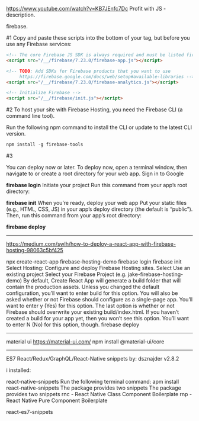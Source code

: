 https://www.youtube.com/watch?v=KB7JEnfc7Dc
Profit with JS - description.



firebase.

#1
Copy and paste these scripts into the bottom of your <body> tag, but before you use any Firebase services:

```html
<!-- The core Firebase JS SDK is always required and must be listed first -->
<script src="/__/firebase/7.23.0/firebase-app.js"></script>

<!-- TODO: Add SDKs for Firebase products that you want to use
     https://firebase.google.com/docs/web/setup#available-libraries -->
<script src="/__/firebase/7.23.0/firebase-analytics.js"></script>

<!-- Initialize Firebase -->
<script src="/__/firebase/init.js"></script>
```
#2
To host your site with Firebase Hosting, you need the Firebase CLI (a command line tool).

Run the following npm command to install the CLI or update to the latest CLI version.

```js
npm install -g firebase-tools

```

#3

You can deploy now or later. To deploy now, open a terminal window, then navigate to or create a root directory for your web app.
Sign in to Google

**firebase login**
Initiate your project
Run this command from your app’s root directory:

**firebase init**
When you’re ready, deploy your web app
Put your static files (e.g., HTML, CSS, JS) in your app’s deploy directory (the default is “public”). Then, run this command from your app’s root directory:

**firebase deploy**


-------------
https://medium.com/swlh/how-to-deploy-a-react-app-with-firebase-hosting-98063c5bf425

npx create-react-app firebase-hosting-demo
firebase login
firebase init
    Select Hosting: Configure and deploy Firebase Hosting sites.
    Select Use an existing project
    Select your Firebase Project (e.g. jake-firebase-hosting-demo)
        By default, Create React App will generate a build folder that will contain the production assets. Unless you changed the default configuration, you’ll want to enter build for this option.
        You will also be asked whether or not Firebase should configure as a single-page app. You’ll want to enter y (Yes) for this option.
        The last option is whether or not Firebase should overwrite your existing build/index.html. If you haven’t created a build for your app yet, then you won’t see this option. You’ll want to enter N (No) for this option, though.
firebase deploy

-----------

material ui
https://material-ui.com/
npm install @material-ui/core


____________


ES7 React/Redux/GraphQL/React-Native snippets
by: dsznajder
v2.8.2

i installed:

react-native-snippets
    Run the following terminal command:
      apm install react-native-snippets
      The package provides two snippets
    The package provides two snippets
      rnc - React Native Class Component Boilerplate
      rnp - React Native Pure Component Boilerplate

react-es7-snippets
